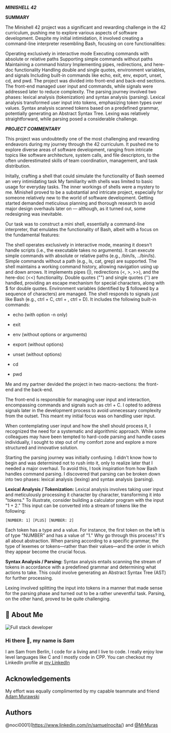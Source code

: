 ***MINISHELL 42***

**SUMMARY**

The Minishell 42 project was a significant and rewarding challenge in the 42 curriculum, pushing me to explore various aspects of software development. Despite my initial intimidation, it involved creating a command-line interpreter resembling Bash, focusing on core functionalities:

Operating exclusively in interactive mode
Executing commands with absolute or relative paths
Supporting simple commands without paths
Maintaining a command history
Implementing pipes, redirections, and here-doc functionality
Handling double and single quotes, environment variables, and signals
Including built-in commands like echo, exit, env, export, unset, cd, and pwd.
The project was divided into front-end and back-end sections. The front-end managed user input and commands, while signals were addressed later to reduce complexity. The parsing journey involved two phases: lexical analysis (tokenization) and syntax analysis (parsing). Lexical analysis transformed user input into tokens, emphasizing token types over values. Syntax analysis scanned tokens based on a predefined grammar, potentially generating an Abstract Syntax Tree. Lexing was relatively straightforward, while parsing posed a considerable challenge.

***PROJECT COMMENTARY***

This project was undoubtedly one of the most challenging and rewarding endeavors during my journey through the 42 curriculum.
It pushed me to explore diverse areas of software development, ranging from intricate topics like software architecture, system calls, and file descriptors, to the often underestimated skills of team coordination, management, and task distribution.

Initally, crafting a shell that could simulate the functionality of Bash seemed an very intimidating task My familiarity with shells was limited to basic usage for everyday tasks. The inner workings of shells were a mystery to me.
Minishell proved to be a substantial and intricate project, especially for someone relatively new to the world of software development. Getting started demanded meticulous planning and thorough research to avoid major design overhauls later on — although, as it turned out, some redesigning was inevitable.

Our task was to construct a mini shell, essentially a command-line interpreter, that emulates the functionality of Bash, albeit with a focus on the fundamental features:

The shell operates exclusively in interactive mode, meaning it doesn't handle scripts (i.e., the executable takes no arguments).
It can execute simple commands with absolute or relative paths (e.g., /bin/ls, ../bin/ls).
Simple commands without a path (e.g., ls, cat, grep) are supported.
The shell maintains a working command history, allowing navigation using up and down arrows.
It implements pipes (|), redirections (<, >, >>), and the here-doc (<<) functionality.
Double quotes ("") and single quotes ('') are handled, providing an escape mechanism for special characters, along with $ for double quotes.
Environment variables (identified by $ followed by a sequence of characters) are managed.
The shell responds to signals just like Bash (e.g., ctrl + C, ctrl + , ctrl + D).
It includes the following built-in commands:

- echo (with option -n only)

- exit

- env (without options or arguments)

- export (without options)

- unset (without options)

- cd

- pwd

Me and my partner devided the project in two macro-sections: the front-end and the back-end.

The front-end is responsible for managing user input and interaction, encompassing commands and signals such as ctrl + C. I opted to address signals later in the development process to avoid unnecessary complexity from the outset. This meant my initial focus was on handling user input.

When contemplating user input and how the shell should process it, I recognized the need for a systematic and algorithmic approach. While some colleagues may have been tempted to hard-code parsing and handle cases individually, I sought to step out of my comfort zone and explore a more structured and innovative solution.

Starting the parsing journey was initially confusing. I didn't know how to begin and was determined not to rush into it, only to realize later that I needed a major overhaul. To avoid this, I took inspiration from how Bash handles command parsing. I discovered that parsing can be broken down into two phases: lexical analysis (lexing) and syntax analysis (parsing).

**Lexical Analysis / Tokenization:** Lexical analysis involves taking user input and meticulously processing it character by character, transforming it into "tokens." To illustrate, consider building a calculator program with the input "1 + 2." This input can be converted into a stream of tokens like the following:

```
[NUMBER: 1] [PLUS] [NUMBER: 2]
```

Each token has a type and a value. For instance, the first token on the left is of type "NUMBER" and has a value of "1." Why go through this process? It's all about abstraction. When parsing according to a specific grammar, the type of lexemes or tokens—rather than their values—and the order in which they appear become the crucial focus.

**Syntax Analysis / Parsing:** Syntax analysis entails scanning the stream of tokens in accordance with a predefined grammar and determining what actions to take. This could involve generating an Abstract Syntax Tree (AST) for further processing.

Lexing involved splitting the input into tokens in a manner that made sense for the parsing phase and turned out to be a rather uneventful task. Parsing, on the other hand, proved to be quite challenging.

## 🚀 About Me
![*Full stack developer*](https://github.com/noci0001/noci0001/assets/79120220/73d4cda4-8371-4ad3-9bbb-8d556b8b33d7)
### Hi there 👋, my name is *Sam*
I am Sam from Berlin, I code for a living and I live to code. I really enjoy low level languages like C and I mostly code in CPP. 
You can checkout my LinkedIn profile at [my LinkedIn](https://linkedin.com/in/samuelnocita)
## Acknowledgements

My effort was equally complimented by my capable teammate and friend [Adam Murawski](https://github.com/MrMuras)
## Authors

@noci0001](https://www.linkedin.com/in/samuelnocita/) and [@MrMuras](https://www.github.com/MrMuras)
